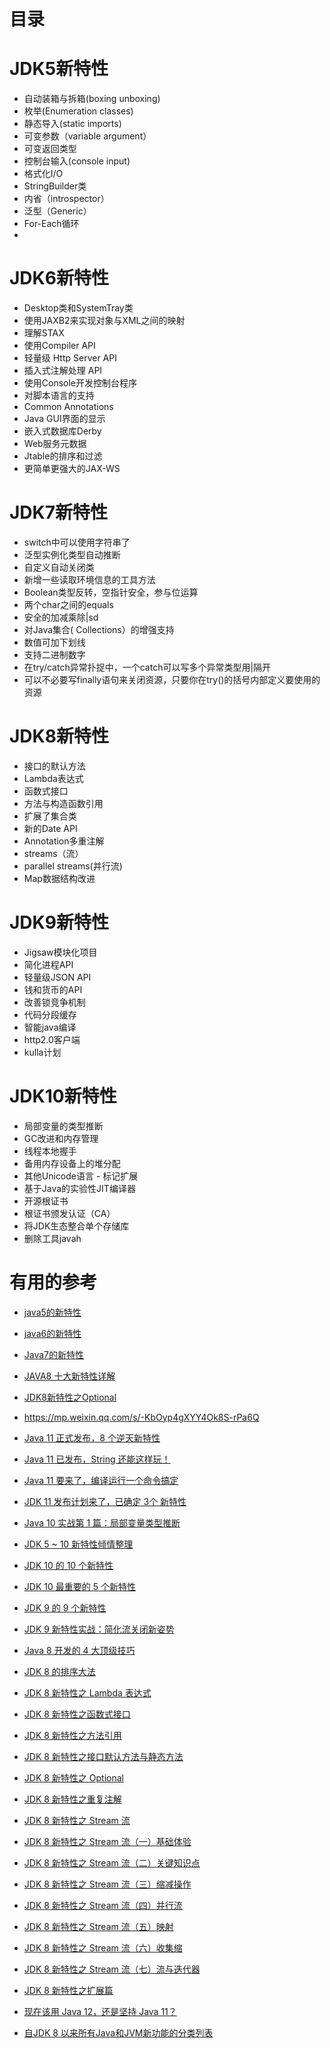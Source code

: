 
# 目录

# JDK5新特性

* 自动装箱与拆箱(boxing unboxing)
* 枚举(Enumeration classes)
* 静态导入(static imports)
* 可变参数（variable argument）
* 可变返回类型
* 控制台输入(console input)
* 格式化I/O
* StringBuilder类
* 内省（introspector）
* 泛型（Generic）
* For-Each循环
* 

# JDK6新特性

* Desktop类和SystemTray类
* 使用JAXB2来实现对象与XML之间的映射
* 理解STAX
* 使用Compiler API
* 轻量级 Http Server API
* 插入式注解处理 API
* 使用Console开发控制台程序
* 对脚本语言的支持
* Common Annotations
* Java GUI界面的显示
* 嵌入式数据库Derby
* Web服务元数据
* Jtable的排序和过滤
* 更简单更强大的JAX-WS

# JDK7新特性

* switch中可以使用字符串了
* 泛型实例化类型自动推断
* 自定义自动关闭类
* 新增一些读取环境信息的工具方法
* Boolean类型反转，空指针安全，参与位运算
* 两个char之间的equals
* 安全的加减乘除|sd
* 对Java集合( Collections）的增强支持
* 数值可加下划线
* 支持二进制数字
* 在try/catch异常扑捉中，一个catch可以写多个异常类型用|隔开
* 可以不必要写finally语句来关闭资源，只要你在try()的括号内部定义要使用的资源

# JDK8新特性

* 接口的默认方法
* Lambda表达式
* 函数式接口
* 方法与构造函数引用
* 扩展了集合类
* 新的Date API
* Annotation多重注解
* streams（流）
* parallel streams(并行流)
* Map数据结构改进

# JDK9新特性

* Jigsaw模块化项目
* 简化进程API
* 轻量级JSON API
* 钱和货币的API
* 改善锁竞争机制
* 代码分段缓存
* 智能java编译
* http2.0客户端
* kulla计划

# JDK10新特性

* 局部变量的类型推断
* GC改进和内存管理
* 线程本地握手
* 备用内存设备上的堆分配
* 其他Unicode语言 - 标记扩展
* 基于Java的实验性JIT编译器
* 开源根证书
* 根证书颁发认证（CA）
* 将JDK生态整合单个存储库
* 删除工具javah



# 有用的参考
* [java5的新特性](https://blog.csdn.net/weixin_34152820/article/details/89437796)
* [java6的新特性](https://blog.csdn.net/weixin_34416754/article/details/89438528)
* [Java7的新特性](https://blog.csdn.net/qq_34755766/article/details/82877052)
* [JAVA8 十大新特性详解](https://www.jb51.net/article/48304.htm)
* [JDK8新特性之Optional](https://mp.weixin.qq.com/s/uXw4eTZqLfj871FlciPh6Q)
* https://mp.weixin.qq.com/s/-KbOyp4gXYY4Ok8S-rPa6Q


* [Java 11 正式发布，8 个逆天新特性](https://mp.weixin.qq.com/s/SXEqAmfbmK4NklihukbE-Q)

* [Java 11 已发布，String 还能这样玩！](https://mp.weixin.qq.com/s/OZKvkG5OhMXf4lTklZQzGQ)
* [Java 11 要来了，编译运行一个命令搞定](https://mp.weixin.qq.com/s/KkOaWos332gjMpD5zts4YQ)
* [JDK 11 发布计划来了，已确定 3个 新特性](https://mp.weixin.qq.com/s/otydsSk3oqxxFf01Rka7Sg)
* [Java 10 实战第 1 篇：局部变量类型推断](https://mp.weixin.qq.com/s/4zUtQPUn5LYw43IRLm0Dwg)
* [JDK 5 ~ 10 新特性倾情整理](https://mp.weixin.qq.com/s/Q-09zfXxgcOSmjIQ2zv7gQ)
* [JDK 10 的 10 个新特性](https://mp.weixin.qq.com/s/-xJ5U7i69KKl-Uc5POzAjg)
* [JDK 10 最重要的 5 个新特性](https://mp.weixin.qq.com/s/MWWFrL-56aGfkmsLIOWJ6A)
* [JDK 9 的 9 个新特性](https://mp.weixin.qq.com/s/Dl8Czb1zHph6XFRYpRMM2A)
* [JDK 9 新特性实战：简化流关闭新姿势](https://mp.weixin.qq.com/s/Ni_JsLMBXGe2_HhVOPxW1w)
* [Java 8 开发的 4 大顶级技巧](https://mp.weixin.qq.com/s/xPljAG0leo6ofLsfQWCbzg)
* [JDK 8 的排序大法](https://mp.weixin.qq.com/s/GKq8cgAonv91iqplspxfwg)
* [JDK 8 新特性之 Lambda 表达式](https://mp.weixin.qq.com/s/C2Pxkx3mPx4MbkdXo6kinQ)
* [JDK 8 新特性之函数式接口](https://mp.weixin.qq.com/s/nC3f17zZlXC08XNJWA-FBw)
* [JDK 8 新特性之方法引用](https://mp.weixin.qq.com/s/--PKabEKxwuWuSvl3wwirg)
* [JDK 8 新特性之接口默认方法与静态方法](https://mp.weixin.qq.com/s/_V6oyDle4PrpzL65x_8K5w)
* [JDK 8 新特性之 Optional](https://mp.weixin.qq.com/s/uXw4eTZqLfj871FlciPh6Q)
* [JDK 8 新特性之重复注解](https://mp.weixin.qq.com/s/z3rZrCAj3Byx7qA5X67sOg)
* [JDK 8 新特性之 Stream 流](https://mp.weixin.qq.com/s/zGj3K35WU4UxvqIDcmCwQQ)
* [JDK 8 新特性之 Stream 流（一）基础体验](https://mp.weixin.qq.com/s/J69Sgju6XI3Q8JArnJBg6g)
* [JDK 8 新特性之 Stream 流（二）关键知识点](https://mp.weixin.qq.com/s/CPHc9jEcKohstcplY9_zDw)
* [JDK 8 新特性之 Stream 流（三）缩减操作](https://mp.weixin.qq.com/s/-xwpeFs0CoCYWSXLJ1pRiQ)
* [JDK 8 新特性之 Stream 流（四）并行流](https://mp.weixin.qq.com/s/Qdg01y9vTGucSfcglyyHVQ)
* [JDK 8 新特性之 Stream 流（五）映射](https://mp.weixin.qq.com/s/1ETiwxHpuXifJBjgOieeaA)
* [JDK 8 新特性之 Stream 流（六）收集缩](https://mp.weixin.qq.com/s/fX_qBZHhDDS-i_J9KEe6KQ)
* [JDK 8 新特性之 Stream 流（七）流与迭代器](https://mp.weixin.qq.com/s/h1kUcyOIillMP4Qn4QO-Ig)
* [JDK 8 新特性之扩展篇](https://mp.weixin.qq.com/s/N6svSAP9_pVs5oc4tYxXwA)
* [现在该用 Java 12，还是坚持 Java 11？](https://mp.weixin.qq.com/s/3fPe5p5mc_nCe5BFQ4dQlQ)
* [自JDK 8 以来所有Java和JVM新功能的分类列表](https://blog.csdn.net/weixin_42784331/article/details/87897842)
